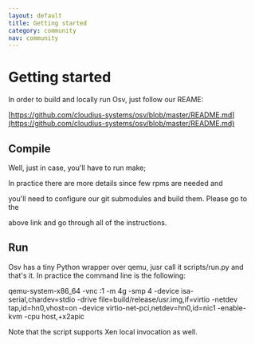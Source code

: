 ```yaml
---
layout: default
title: Getting started
category: community
nav: community
---
```


# Getting started #

In order to build and locally run Osv, just follow our REAME:

[https://github.com/cloudius-systems/osv/blob/master/README.md](https://github.com/cloudius-systems/osv/blob/master/README.md)

## Compile ##

Well, just in case, you'll have to run make;

In practice there are more details since few rpms are needed and

you'll need to configure our git submodules and build them. Please go to the

above link and go through all of the instructions.

## Run ##

Osv has a tiny Python wrapper over qemu, jusr call it scripts/run.py and that's it. In practice the command line is the following:

qemu-system-x86_64 -vnc :1 -m 4g -smp 4 -device isa-serial,chardev=stdio -drive file=build/release/usr.img,if=virtio -netdev tap,id=hn0,vhost=on -device virtio-net-pci,netdev=hn0,id=nic1 -enable-kvm -cpu host,+x2apic

Note that the script supports Xen local invocation as well.